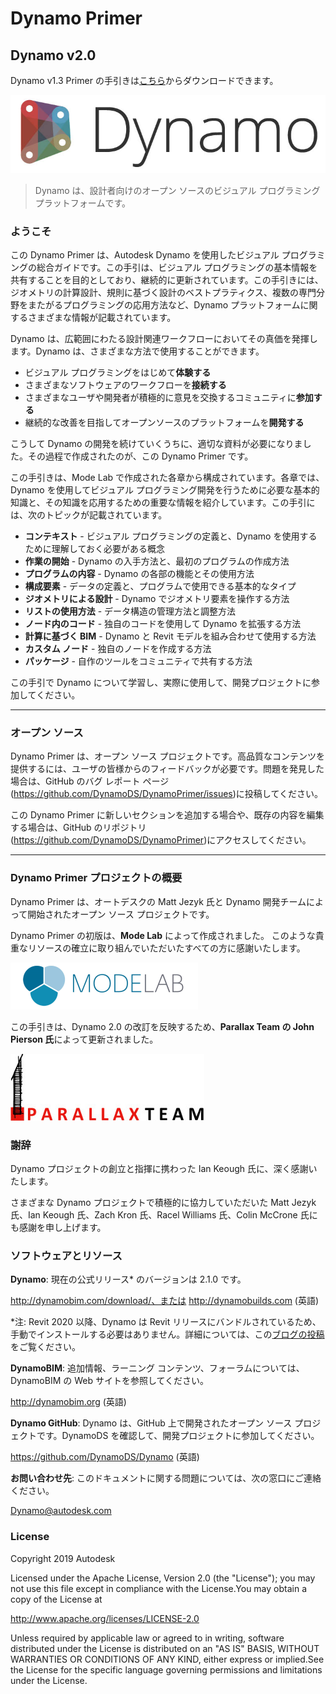 # Dynamo Primer

## Dynamo v2.0
Dynamo v1.3 Primer の手引きは[こちら](http://primer.dynamobim.org/en/Appendix/DynamoPrimer-Print1_3.pdf)からダウンロードできます。

![Dynamo Logo](images/dynamo_logo_dark-trim.jpg)

> Dynamo は、設計者向けのオープン ソースのビジュアル プログラミング プラットフォームです。

### ようこそ
この Dynamo Primer は、Autodesk Dynamo を使用したビジュアル プログラミングの総合ガイドです。この手引は、ビジュアル プログラミングの基本情報を共有することを目的としており、継続的に更新されています。この手引きには、ジオメトリの計算設計、規則に基づく設計のベストプラティクス、複数の専門分野をまたがるプログラミングの応用方法など、Dynamo プラットフォームに関するさまざまな情報が記載されています。

Dynamo は、広範囲にわたる設計関連ワークフローにおいてその真価を発揮します。Dynamo は、さまざまな方法で使用することができます。
* ビジュアル プログラミングをはじめて**体験する**
* さまざまなソフトウェアのワークフローを**接続する**
* さまざまなユーザや開発者が積極的に意見を交換するコミュニティに**参加する**
* 継続的な改善を目指してオープンソースのプラットフォームを**開発する**

こうして Dynamo の開発を続けていくうちに、適切な資料が必要になりました。その過程で作成されたのが、この Dynamo Primer です。

この手引きは、Mode Lab で作成された各章から構成されています。各章では、Dynamo を使用してビジュアル プログラミング開発を行うために必要な基本的知識と、その知識を応用するための重要な情報を紹介しています。この手引には、次のトピックが記載されています。

* **コンテキスト** - ビジュアル プログラミングの定義と、Dynamo を使用するために理解しておく必要がある概念
* **作業の開始** - Dynamo の入手方法と、最初のプログラムの作成方法
* **プログラムの内容** - Dynamo の各部の機能とその使用方法
* **構成要素** - データの定義と、プログラムで使用できる基本的なタイプ
* **ジオメトリによる設計** - Dynamo でジオメトリ要素を操作する方法
* **リストの使用方法** - データ構造の管理方法と調整方法
* **ノード内のコード** - 独自のコードを使用して Dynamo を拡張する方法
* **計算に基づく BIM** - Dynamo と Revit モデルを組み合わせて使用する方法
* **カスタム ノード** - 独自のノードを作成する方法
* **パッケージ** - 自作のツールをコミュニティで共有する方法

この手引で Dynamo について学習し、実際に使用して、開発プロジェクトに参加してください。

---

### オープン ソース
Dynamo Primer は、オープン ソース プロジェクトです。高品質なコンテンツを提供するには、ユーザの皆様からのフィードバックが必要です。問題を発見した場合は、GitHub のバグ レポート ページ(https://github.com/DynamoDS/DynamoPrimer/issues)に投稿してください。

この Dynamo Primer に新しいセクションを追加する場合や、既存の内容を編集する場合は、GitHub のリポジトリ(https://github.com/DynamoDS/DynamoPrimer)にアクセスしてください。

---
### Dynamo Primer プロジェクトの概要
Dynamo Primer は、オートデスクの Matt Jezyk 氏と Dynamo 開発チームによって開始されたオープン ソース プロジェクトです。

Dynamo Primer の初版は、**Mode Lab** によって作成されました。 このような貴重なリソースの確立に取り組んでいただいたすべての方に感謝いたします。

[<img src="images/MODELAB_Logo.png">](http://modelab.is)

この手引きは、Dynamo 2.0 の改訂を反映するため、**Parallax Team の John Pierson 氏**によって更新されました。

[<img src="images/PRLX_Logo.jpg">](http://www.parallaxteam.com/)
### 謝辞

Dynamo プロジェクトの創立と指揮に携わった Ian Keough 氏に、深く感謝いたします。

さまざまな Dynamo プロジェクトで積極的に協力していただいた Matt Jezyk 氏、Ian Keough 氏、Zach Kron 氏、Racel Williams 氏、Colin McCrone 氏にも感謝を申し上げます。

### ソフトウェアとリソース
**Dynamo**: 現在の公式リリース* のバージョンは 2.1.0 です。

http://dynamobim.com/download/、または http://dynamobuilds.com (英語)

*注: Revit 2020 以降、Dynamo は Revit リリースにバンドルされているため、手動でインストールする必要はありません。詳細については、この[ブログの投稿](https://dynamobim.org/dynamo-core-2-1-release/)をご覧ください。

**DynamoBIM**: 追加情報、ラーニング コンテンツ、フォーラムについては、DynamoBIM の Web サイトを参照してください。

http://dynamobim.org (英語)

**Dynamo GitHub**: Dynamo は、GitHub 上で開発されたオープン ソース プロジェクトです。DynamoDS を確認して、開発プロジェクトに参加してください。

https://github.com/DynamoDS/Dynamo (英語)

**お問い合わせ先**: このドキュメントに関する問題については、次の窓口にご連絡ください。

Dynamo@autodesk.com

### License
Copyright 2019 Autodesk

Licensed under the Apache License, Version 2.0 (the "License"); you may not use this file except in compliance with the License.You may obtain a copy of the License at

http://www.apache.org/licenses/LICENSE-2.0

Unless required by applicable law or agreed to in writing, software distributed under the License is distributed on an "AS IS" BASIS, WITHOUT WARRANTIES OR CONDITIONS OF ANY KIND, either express or implied.See the License for the specific language governing permissions and limitations under the License.
